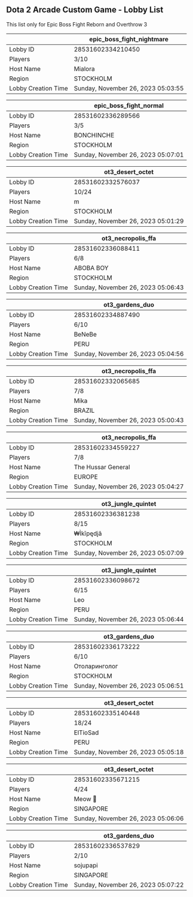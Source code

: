 ## Dota 2 Arcade Custom Game - Lobby List

This list only for Epic Boss Fight Reborn and Overthrow 3

|  | epic_boss_fight_nightmare |
| ------ | ------ |
| Lobby ID | 28531602334210450 |
| Players | 3/10 |
| Host Name | Mialora |
| Region | STOCKHOLM |
| Lobby Creation Time | Sunday, November 26, 2023 05:03:55 |


|  | epic_boss_fight_normal |
| ------ | ------ |
| Lobby ID | 28531602336289566 |
| Players | 3/5 |
| Host Name | BONCHINCHE |
| Region | STOCKHOLM |
| Lobby Creation Time | Sunday, November 26, 2023 05:07:01 |


|  | ot3_desert_octet |
| ------ | ------ |
| Lobby ID | 28531602332576037 |
| Players | 10/24 |
| Host Name | m |
| Region | STOCKHOLM |
| Lobby Creation Time | Sunday, November 26, 2023 05:01:29 |


|  | ot3_necropolis_ffa |
| ------ | ------ |
| Lobby ID | 28531602336088411 |
| Players | 6/8 |
| Host Name | ABOBA BOY |
| Region | STOCKHOLM |
| Lobby Creation Time | Sunday, November 26, 2023 05:06:43 |


|  | ot3_gardens_duo |
| ------ | ------ |
| Lobby ID | 28531602334887490 |
| Players | 6/10 |
| Host Name | BeNeBe |
| Region | PERU |
| Lobby Creation Time | Sunday, November 26, 2023 05:04:56 |


|  | ot3_necropolis_ffa |
| ------ | ------ |
| Lobby ID | 28531602332065685 |
| Players | 7/8 |
| Host Name | Mika |
| Region | BRAZIL |
| Lobby Creation Time | Sunday, November 26, 2023 05:00:43 |


|  | ot3_necropolis_ffa |
| ------ | ------ |
| Lobby ID | 28531602334559227 |
| Players | 7/8 |
| Host Name | The Hussar General |
| Region | EUROPE |
| Lobby Creation Time | Sunday, November 26, 2023 05:04:27 |


|  | ot3_jungle_quintet |
| ------ | ------ |
| Lobby ID | 28531602336381238 |
| Players | 8/15 |
| Host Name | ₩Ìkīpędįã |
| Region | STOCKHOLM |
| Lobby Creation Time | Sunday, November 26, 2023 05:07:09 |


|  | ot3_jungle_quintet |
| ------ | ------ |
| Lobby ID | 28531602336098672 |
| Players | 6/15 |
| Host Name | Leo |
| Region | PERU |
| Lobby Creation Time | Sunday, November 26, 2023 05:06:44 |


|  | ot3_gardens_duo |
| ------ | ------ |
| Lobby ID | 28531602336173222 |
| Players | 6/10 |
| Host Name | Отоларинголог |
| Region | STOCKHOLM |
| Lobby Creation Time | Sunday, November 26, 2023 05:06:51 |


|  | ot3_desert_octet |
| ------ | ------ |
| Lobby ID | 28531602335140448 |
| Players | 18/24 |
| Host Name | ElTioSad |
| Region | PERU |
| Lobby Creation Time | Sunday, November 26, 2023 05:05:18 |


|  | ot3_desert_octet |
| ------ | ------ |
| Lobby ID | 28531602335671215 |
| Players | 4/24 |
| Host Name | Meow 🐾 |
| Region | SINGAPORE |
| Lobby Creation Time | Sunday, November 26, 2023 05:06:06 |


|  | ot3_gardens_duo |
| ------ | ------ |
| Lobby ID | 28531602336537829 |
| Players | 2/10 |
| Host Name | sojupapi |
| Region | SINGAPORE |
| Lobby Creation Time | Sunday, November 26, 2023 05:07:22 |


